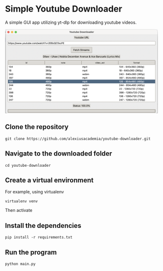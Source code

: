 # Simple Youtube Downloader

A simple GUI app utilizing yt-dlp for downloading youtube videos.

![](./ss.png)

## Clone the repository

```
git clone https://github.com/alexiusacademia/youtube-downloader.git
```

## Navigate to the downloaded folder

```
cd youtube-downloader
```

## Create a virtual environment

For example, using virtualenv

```
virtualenv venv
```

Then activate

## Install the dependencies

```
pip install -r requirements.txt
```

## Run the program

```
python main.py
```
